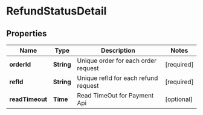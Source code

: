 # RefundStatusDetail

## Properties
Name | Type | Description | Notes
------------ | ------------- | ------------- | -------------
**orderId** | **String** | Unique order for each order request  |  [required]
**refId** | **String** | Unique refId for each refund request  |  [required]
**readTimeout** | **Time** | Read TimeOut for Payment Api |  [optional]



